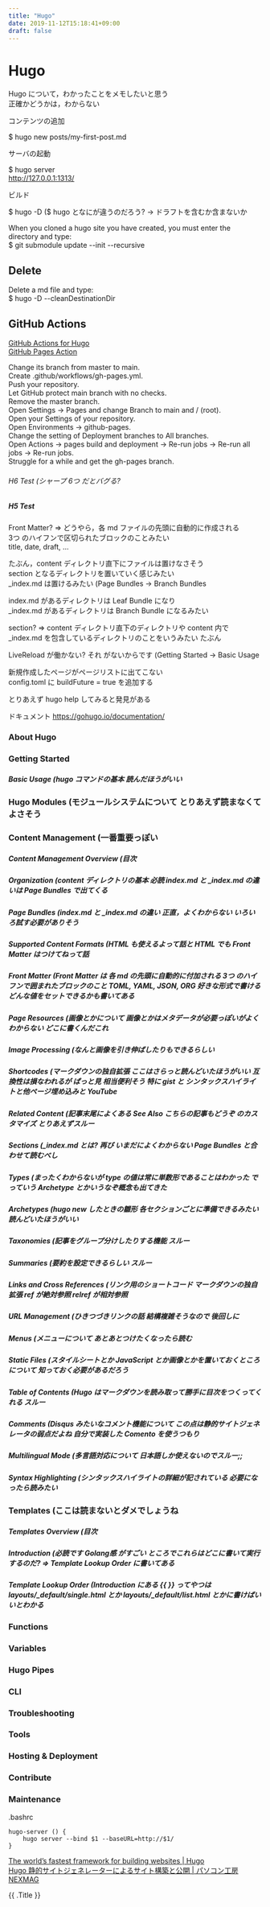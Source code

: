 ```yaml
---
title: "Hugo"
date: 2019-11-12T15:18:41+09:00
draft: false
---
```


# Hugo

Hugo について，わかったことをメモしたいと思う  
正確かどうかは，わからない

コンテンツの追加

$ hugo new posts/my-first-post.md

サーバの起動

$ hugo server  
http://127.0.0.1:1313/

ビルド

$ hugo -D
($ hugo となにが違うのだろう? -> ドラフトを含むか含まないか

When you cloned a hugo site you have created, you must enter the directory and type:  
$ git submodule update --init --recursive  

## Delete

Delete a md file and type:  
$ hugo -D --cleanDestinationDir  

## GitHub Actions

[GitHub Actions for Hugo](https://github.com/peaceiris/actions-hugo)  
[GitHub Pages Action](https://github.com/peaceiris/actions-gh-pages)  

Change its branch from master to main.  
Create .github/workflows/gh-pages.yml.  
Push your repository.  
Let GitHub protect main branch with no checks.  
Remove the master branch.  
Open Settings -> Pages and change Branch to main and / (root).  
Open your Settings of your repository.  
Open Environments -> github-pages.  
Change the setting of Deployment branches to All branches.  
Open Actions -> pages build and deployment -> Re-run jobs -> Re-run all jobs -> Re-run jobs.  
Struggle for a while and get the gh-pages branch.  

###### H6 Test (シャープ 6つ だとバグる?
##### H5 Test

Front Matter? => どうやら，各 md ファイルの先頭に自動的に作成される  
3つ のハイフンで区切られたブロックのことみたい  
title, date, draft, ...

たぶん，content ディレクトリ直下にファイルは置けなさそう  
section となるディレクトリを置いていく感じみたい  
_index.md は置けるみたい (Page Bundles -> Branch Bundles

index.md があるディレクトリは Leaf Bundle になり  
_index.md があるディレクトリは Branch Bundle になるみたい

section? => content ディレクトリ直下のディレクトリや content 内で _index.md を包含しているディレクトリのことをいうみたい たぶん

LiveReload が働かない? それ <body></body> がないからです (Getting Started -> Basic Usage

新規作成したページがページリストに出てこない  
config.toml に buildFuture = true を追加する

とりあえず hugo help してみると発見がある

ドキュメント https://gohugo.io/documentation/

### About Hugo  
### Getting Started  
##### Basic Usage (hugo コマンドの基本 読んだほうがいい

### Hugo Modules (モジュールシステムについて とりあえず読まなくてよさそう

### Content Management (一番重要っぽい
##### Content Management Overview (目次
##### Organization (content ディレクトリの基本 必読 index.md と _index.md の違いは Page Bundles で出てくる
##### Page Bundles (index.md と _index.md の違い 正直，よくわからない いろいろ試す必要がありそう
##### Supported Content Formats (HTML も使えるよって話と HTML でも Front Matter はつけてねって話
##### Front Matter (Front Matter は 各 md の先頭に自動的に付加される 3つ のハイフンで囲まれたブロックのこと TOML, YAML, JSON, ORG 好きな形式で書ける どんな値をセットできるかも書いてある
##### Page Resources (画像とかについて 画像とかはメタデータが必要っぽいがよくわからない どこに書くんだこれ
##### Image Processing (なんと画像を引き伸ばしたりもできるらしい
##### Shortcodes (マークダウンの独自拡張 ここはさらっと読んどいたほうがいい 互換性は損なわれるが ぱっと見 相当便利そう 特に gist と シンタックスハイライトと他ページ埋め込みと YouTube
##### Related Content (記事末尾によくある See Also こちらの記事もどうぞ のカスタマイズ とりあえずスルー
##### Sections (_index.md とは? 再び いまだによくわからない Page Bundles と合わせて読むべし
##### Types (まったくわからないが type の値は常に単数形であることはわかった でっていう Archetype とかいうなぞ概念も出てきた
##### Archetypes (hugo new したときの雛形 各セクションごとに準備できるみたい 読んどいたほうがいい
##### Taxonomies (記事をグループ分けしたりする機能 スルー
##### Summaries (要約を設定できるらしい スルー
##### Links and Cross References (リンク用のショートコード マークダウンの独自拡張 ref が絶対参照 relref が相対参照
##### URL Management (ひきつづきリンクの話 結構複雑そうなので 後回しに
##### Menus (メニューについて あとあとつけたくなったら読む
##### Static Files (スタイルシートとか JavaScript とか画像とかを置いておくところについて 知っておく必要があるだろう
##### Table of Contents (Hugo はマークダウンを読み取って勝手に目次をつくってくれる スルー
##### Comments (Disqus みたいなコメント機能について この点は静的サイトジェネレータの弱点だよね 自分で実装した Comento を使うつもり
##### Multilingual Mode (多言語対応について 日本語しか使えないのでスルー;;
##### Syntax Highlighting (シンタックスハイライトの詳細が記されている 必要になったら読みたい

### Templates (ここは読まないとダメでしょうね
##### Templates Overview (目次
##### Introduction (必読です Golang感 がすごい ところでこれらはどこに書いて実行するのだ? => Template Lookup Order に書いてある
##### Template Lookup Order (Introduction にある {{ }} ってやつは layouts/_default/single.html とか layouts/_default/list.html とかに書けばいいとわかる

### Functions  
### Variables  
### Hugo Pipes  
### CLI

### Troubleshooting  
### Tools  
### Hosting & Deployment  
### Contribute

### Maintenance

.bashrc

```
hugo-server () {
	hugo server --bind $1 --baseURL=http://$1/
}
```

[The world’s fastest framework for building websites | Hugo](https://gohugo.io/)  
[Hugo 静的サイトジェネレーターによるサイト構築と公開 | パソコン工房 NEXMAG](https://www.pc-koubou.jp/magazine/30737)

<p>{{ .Title }}<p>
